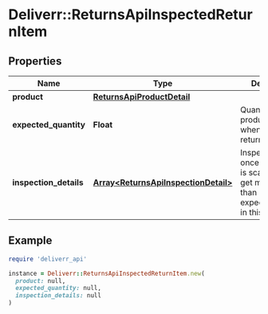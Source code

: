 # Deliverr::ReturnsApiInspectedReturnItem

## Properties

| Name | Type | Description | Notes |
| ---- | ---- | ----------- | ----- |
| **product** | [**ReturnsApiProductDetail**](ReturnsApiProductDetail.md) |  |  |
| **expected_quantity** | **Float** | Quantity of product send when creating return order. |  |
| **inspection_details** | [**Array&lt;ReturnsApiInspectionDetail&gt;**](ReturnsApiInspectionDetail.md) | Inspection details once the product is scan you can get more or less than expectedQuantity in this payload. |  |

## Example

```ruby
require 'deliverr_api'

instance = Deliverr::ReturnsApiInspectedReturnItem.new(
  product: null,
  expected_quantity: null,
  inspection_details: null
)
```

